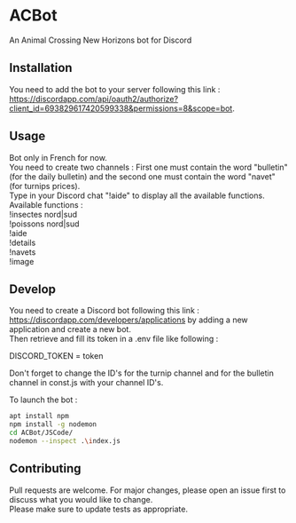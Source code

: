 # ACBot
An Animal Crossing New Horizons bot for Discord

## Installation
You need to add the bot to your server following this link :
https://discordapp.com/api/oauth2/authorize?client_id=693829617420599338&permissions=8&scope=bot.  

## Usage 
Bot only in French for now.  
You need to create two channels : First one must contain the word "bulletin" (for the daily bulletin) and the second one must contain the word "navet" (for turnips prices).  
Type in your Discord chat "!aide" to display all the available functions.  
Available functions :   
!insectes nord|sud   
!poissons nord|sud   
!aide   
!details   
!navets  
!image  

## Develop
You need to create a Discord bot following this link : https://discordapp.com/developers/applications by adding a new application and create a new bot.   
Then retrieve and fill its token in a .env file like following :

DISCORD_TOKEN = token  
  
Don't forget to change the ID's for the turnip channel and for the bulletin channel in const.js with your channel ID's.  

To launch the bot : 
```bash
apt install npm
npm install -g nodemon
cd ACBot/JSCode/
nodemon --inspect .\index.js
```

## Contributing
Pull requests are welcome. For major changes, please open an issue first to discuss what you would like to change.  
Please make sure to update tests as appropriate.
